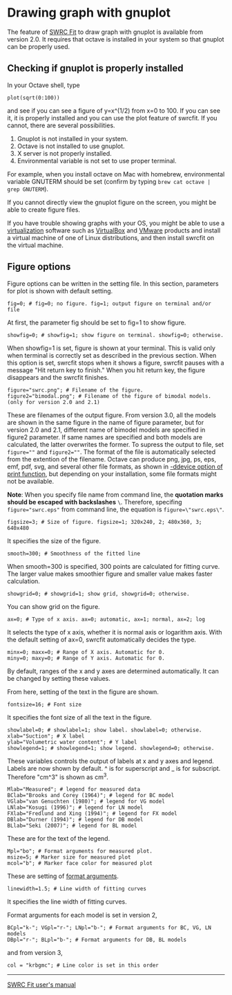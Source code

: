 # Drawing graph with gnuplot

The feature of [SWRC Fit](https://github.com/sekika/swrcfit/) to draw graph with gnuplot is available from version 2.0. It requires that octave is installed in your system so that gnuplot can be properly used.

## Checking if gnuplot is properly installed
In your Octave shell, type
```
plot(sqrt(0:100))
```
and see if you can see a figure of y=x^(1/2) from x=0 to 100. If you can see it, it is properly installed and you can use the plot feature of swrcfit. If you cannot, there are several possibilities.

1. Gnuplot is not installed in your system.
2. Octave is not installed to use gnuplot.
3. X server is not properly installed.
4. Environmental variable is not set to use proper terminal.

For example, when you install octave on Mac with homebrew, environmental variable GNUTERM should be set (confirm by typing `brew cat octave | grep GNUTERM`).

If you cannot directly view the gnuplot figure on the screen, you might be able to create figure files.

If you have trouble showing graphs with your OS, you might be able to use a [virtualization](https://en.wikipedia.org/wiki/Hardware_virtualization) software such as [VirtualBox](https://www.virtualbox.org/) and [VMware](http://www.vmware.com/) products and install a virtual machine of one of Linux distributions, and then install swrcfit on the virtual machine.

## Figure options
Figure options can be written in the setting file. In this section, parameters for plot is shown with default setting.

```
fig=0; # fig=0; no figure. fig=1; output figure on terminal and/or file
```
At first, the parameter fig should be set to fig=1 to show figure.

```
showfig=0; # showfig=1; show figure on terminal. showfig=0; otherwise.
```
When showfig=1 is set, figure is shown at your terminal. This is valid only when terminal is correctly set as described in the previous section. When this option is set, swrcfit stops when it shows a figure, swrcfit pauses with a message "Hit return key to finish." When you hit return key, the figure disappears and the swrcfit finishes.

```
figure="swrc.png"; # Filename of the figure.
figure2="bimodal.png"; # Filename of the figure of bimodal models. (only for version 2.0 and 2.1)
```
These are filenames of the output figure. From version 3.0, all the models are shown in the same figure in the name of figure parameter, but for version 2.0 and 2.1, different name of bimodel models are specified in figure2 parameter. If same names are specified and both models are calculated, the latter overwrites the former. To supress the output to file, set `figure=""` and `figure2=""`. The format of the file is automatically selected from the extention of the filename. Octave can produce png, jpg, ps, eps, emf, pdf, svg, and several other file formats, as shown in [-ddevice option of print function](http://www.gnu.org/software/octave/doc/interpreter/Printing-and-Saving-Plots.html), but depending on your installation, some file formats might not be available.

**Note**: When you specify file name from command line, the **quotation marks should be escaped**
**with backslashes** `\`. Therefore, specifing `figure="swrc.eps"` from command line, the equation
is `figure=\"swrc.eps\"`.

```
figsize=3; # Size of figure. figsize=1; 320x240, 2; 480x360, 3; 640x480
```
It specifies the size of the figure.
```
smooth=300; # Smoothness of the fitted line
```
When smooth=300 is specified, 300 points are calculated for fitting curve. The larger value makes smoothier figure and smaller value makes faster calculation.
```
showgrid=0; # showgrid=1; show grid, showgrid=0; otherwise.
```
You can show grid on the figure.
```
ax=0; # Type of x axis. ax=0; automatic, ax=1; normal, ax=2; log
```
It selects the type of x axis, whether it is normal axis or logarithm axis. With the default setting of ax=0, swrcfit automatically decides the type.
```
minx=0; maxx=0; # Range of X axis. Automatic for 0.
miny=0; maxy=0; # Range of Y axis. Automatic for 0.
```
By default, ranges of the x and y axes are determined automatically. It can be changed by setting these values.

From here, setting of the text in the figure are shown.
```
fontsize=16; # Font size
```
It specifies the font size of all the text in the figure.
```
showlabel=0; # showlabel=1; show label. showlabel=0; otherwise.
xlab="Suction"; # X label
ylab="Volumetric water content"; # Y label
showlegend=1; # showlegend=1; show legend. showlegend=0; otherwise.
```
These variables controls the output of labels at x and y axes and legend. 
Labels are now shown by default. ^ is for superscript and _ is for subscript.
Therefore "cm^3" is shown as cm<sup>3</sup>.
```
Mlab="Measured"; # legend for measured data
BClab="Brooks and Corey (1964)"; # legend for BC model
VGlab="van Genuchten (1980)"; # legend for VG model
LNlab="Kosugi (1996)"; # legend for LN model
FXlab="Fredlund and Xing (1994)"; # legend for FX model
DBlab="Durner (1994)"; # legend for DB model
BLlab="Seki (2007)"; # legend for BL model
```
These are for the text of the legend.
```
Mpl="bo"; # Format arguments for measured plot.
msize=5; # Marker size for measured plot
mcol="b"; # Marker face color for measured plot
```
These are setting of [format arguments](https://www.gnu.org/software/octave/doc/interpreter/Two_002dDimensional-Plots.html).

```
linewidth=1.5; # Line width of fitting curves
```
It specifies the line width of fitting curves.

Format arguments for each model is set in version 2,

```
BCpl="k-"; VGpl="r-"; LNpl="b-"; # Format arguments for BC, VG, LN models
DBpl="r-"; BLpl="b-"; # Format arguments for DB, BL models
```

and from version 3,

```
col = "krbgmc"; # Line color is set in this order
```

----
[SWRC Fit user's manual](README.md)

